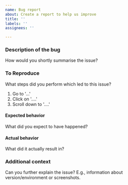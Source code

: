 ```yaml
---
name: Bug report
about: Create a report to help us improve
title: ''
labels: ''
assignees: ''

---
```


### Description of the bug
How would you shortly summarise the issue?

### To Reproduce
What steps did you perform which led to this issue?

1. Go to '...'
2. Click on '....'
3. Scroll down to '....'

#### Expected behavior
What did you expect to have happened?

#### Actual behavior
What did it actually result in?

### Additional context
Can you further explain the issue? E.g., information about version/environment or screenshots.
